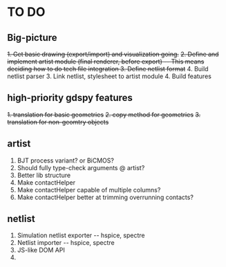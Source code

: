 # TO DO

## Big-picture
<del>1. Get basic drawing (export/import) and visualization going.</del>
<del>2. Define and implement artist module (final renderer, before export) -- This means deciding how to do tech file integration </del>
<del>3. Define netlist format</del>
4. Build netlist parser
3. Link netlist, stylesheet to artist module
4. Build features


## high-priority gdspy features
<del>1. translation for basic geometries</del>
<del>2. copy method for geometries</del>
<del>3. translation for non-geomtry objects</del>


## artist
1. BJT process variant? or BiCMOS?
2. Should fully type-check arguments @ artist?
3. Better lib structure
4. Make contactHelper
4. Make contactHelper capable of multiple columns?
5. Make contactHelper better at trimming overrunning contacts?


## netlist
1. Simulation netlist exporter -- hspice, spectre
2. Netlist importer -- hspice, spectre
2. JS-like DOM API
3. 